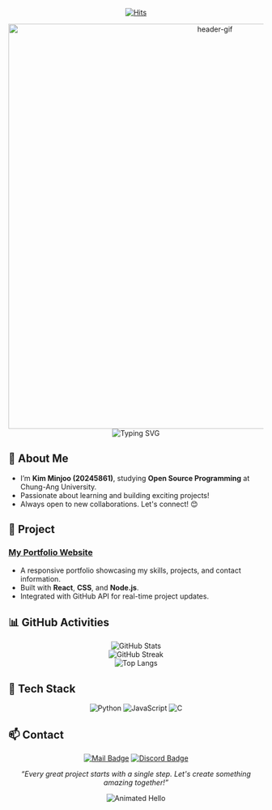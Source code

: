 <div align="center">
	
[![Hits](https://hits.seeyoufarm.com/api/count/incr/badge.svg?url=https%3A%2F%2Fgithub.com%2Fmeaxzu)](https://hits.seeyoufarm.com)  

<img src="https://user-images.githubusercontent.com/123456789/56789012-abcdef.gif" alt="header-gif" width="800" />

</div>

<div align="center">
	
<img src="https://readme-typing-svg.herokuapp.com?font=Fira+Code&weight=600&size=24&duration=3000&pause=500&color=555555&center=true&vCenter=true&width=500&lines=Hi+there!;Explore+my+projects+and+ideas!" alt="Typing SVG" />

</div>

## **👋 About Me**
- I’m **Kim Minjoo (20245861)**, studying **Open Source Programming** at Chung-Ang University.  
- Passionate about learning and building exciting projects!  
- Always open to new collaborations. Let's connect! 😊

## **🌟 Project**

### [My Portfolio Website](https://github.com/meaxzu/project3)  
- A responsive portfolio showcasing my skills, projects, and contact information.  
- Built with **React**, **CSS**, and **Node.js**.  
- Integrated with GitHub API for real-time project updates.

## **📊 GitHub Activities**

<div align="center">

![GitHub Stats](https://github-readme-stats.vercel.app/api?username=meaxzu&show_icons=true&theme=swift)  
![GitHub Streak](https://github-readme-streak-stats.herokuapp.com/?user=meaxzu&theme=swift)  
![Top Langs](https://github-readme-stats.vercel.app/api/top-langs/?username=meaxzu&layout=compact&theme=swift)

</div>

## **🔧 Tech Stack**

<div align="center">  
	
![Python](https://img.shields.io/badge/-Python-3776AB?style=flat-square&logo=python&logoColor=white)
![JavaScript](https://img.shields.io/badge/-JavaScript-F7DF1E?style=flat-square&logo=javascript&logoColor=black)
![C](https://img.shields.io/badge/-C-A8B9CC?style=flat-square&logo=c&logoColor=white) 

</div>

## **📫 Contact**
<div align="center">

[![Mail Badge](https://img.shields.io/badge/-mail-blue?style=flat-square&logo=gmail&logoColor=white&link=mailto:minju050224@cau.ac.kr)](mailto:minju050224@cau.ac.kr)
[![Discord Badge](https://img.shields.io/badge/-Discord-5865F2?style=flat-square&logo=discord&logoColor=white&link=https://discord.gg/YourDiscordLink)](https://discord.gg/d2s3FUgz)  

</div>
	
<div align="center">

*“Every great project starts with a single step. Let's create something amazing together!”*  

![Animated Hello](https://media.giphy.com/media/xUPGcguWZHRC2HyBRS/giphy.gif)

</div>
